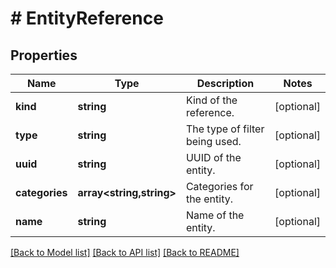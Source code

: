 # # EntityReference

## Properties

Name | Type | Description | Notes
------------ | ------------- | ------------- | -------------
**kind** | **string** | Kind of the reference. | [optional]
**type** | **string** | The type of filter being used. | [optional]
**uuid** | **string** | UUID of the entity. | [optional]
**categories** | **array<string,string>** | Categories for the entity. | [optional]
**name** | **string** | Name of the entity. | [optional]

[[Back to Model list]](../../README.md#models) [[Back to API list]](../../README.md#endpoints) [[Back to README]](../../README.md)
